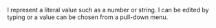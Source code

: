 I represent a literal value such as a number or string. I can be edited by typing or a value can be chosen from a pull-down menu.
